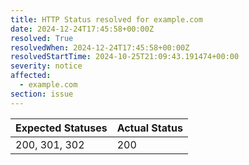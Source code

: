 ```yaml
---
title: HTTP Status resolved for example.com
date: 2024-12-24T17:45:58+00:00Z
resolved: True
resolvedWhen: 2024-12-24T17:45:58+00:00Z
resolvedStartTime: 2024-10-25T21:09:43.191474+00:00
severity: notice
affected:
  - example.com
section: issue
---
```


| Expected Statuses | Actual Status  |
|-------------------|----------------|
| 200, 301, 302 | 200 |
